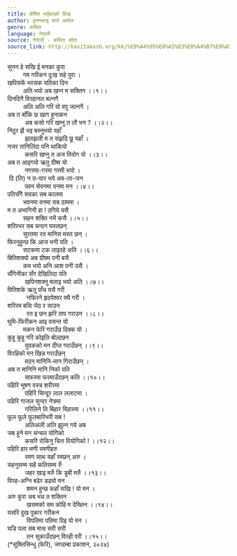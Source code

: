 ```yaml
---
title: प्रोषित भर्तृकाको विरह
author: कृष्णचन्द्र शर्मा अर्याल
genre: कविता
language: नेपाली
source: नेपाली - कविता कोश
source_link: http://kavitakosh.org/kk/%E0%A4%95%E0%A5%83%E0%A4%B7%E0%A5%8D%E0%A4%A3%E0%A4%9A%E0%A4%A8%E0%A5%8D%E0%A4%A6%E0%A5%8D%E0%A4%B0_%E0%A4%B6%E0%A4%B0%E0%A5%8D%E0%A4%AE%E0%A4%BE_%E0%A4%85%E0%A4%B0%E0%A5%8D%E0%A4%AF%E0%A4%BE%E0%A4%B2
---
```


सुनन हे सखि ई मनका कुरा  
         गम गरीकन दुःख सहे पुरा ।  
खपिसकें भरसक यतिका दिन  
         अति भयो अब खप्न म सक्तिन ।।१।।  
दिनदिनै विरहानल बल्नगै  
         अलि अलि गरि यो वपु जल्नगै ।  
अब त बाँकि छ खाग हुनाकन  
          अब कसो गरि खप्नु त लौ भन ? ।।२।।  
निठुर झै भइ बस्नुभयो वहाँ  
          झलझली म त संझदि छू यहाँ ।  
नजर तानिलिंदा पनि थाकियो  
          कसरि खप्नु त अज वियोग यो ।।३।।  
अब त आइगयो ऋतु ग्रीष्म यो  
          नगरमा-गरमा गरमी भयो ।  
 दि (लि) न त-यार भये अब-ला-जन  
          पवन सेवनमा वनमा मन ।।४।।  
पतिसँगै सवका सब कालमा  
         भवनमा वनमा सब ठाममा ।  
म त अभागिनी हा ! ठगिये यसै  
         सहन शक्ति नभै कसै ।।५।।  
शरिरभर सब चन्दन घस्तछन्  
         सुरतमा रत मानिस मस्त छन् ।  
फिरनुहुन्छ कि आज भनी पति ।  
         सटकमा टक लाइरहे अति ।।६।।  
बितिशक्यो अब ग्रीषम पनी बसै  
         कम भयो अनि आश पनी उसै ।  
सँगिनीका सँग देखिलिदा पति  
          खपिनशक्नु मलाइ भयो अति ।।७।।  
वितिशके ऋतु पाँच यसै गरी  
           नफिरने हृदयेश्वर क्यै गरी ।  
शरिरम बसि जेठ र साउन  
           रत इ छन झरि ताप गराउन ।।८।।  
घुमि-फिरीकन आइ वसन्त यो  
         मकन फेरि गराउँछ दिक्क यो ।  
कुहू कुहू गरि कोइलि बोल्दछन  
          युवकको मन दीप्त गराउँछन् ।।९।।  
विरहिको मन खिन्न गराउँछन्  
          मदन मानिनि-मान गिराउँछन् ।  
अब त मानिनि मानि निको पति  
          सफरमा फरमाउँदछन् कति ।।१०।।  
पहिरि भूषण वस्त्र शरीरमा  
          पहिरि सिन्दूर लाल ललाटमा ।  
पहिरि गाजल सुन्दर नेत्रमा  
          गरिलिने ति बिहार विहारमा ।।११।।  
फूल फूले फूलबारिभरी सब !  
          अलिअली अलि झुल्न गये अब  
जब हुने मन चन्चल योगिको  
          कसरि रोकिनु चित्त वियोगिको ! ।।१२।।  
पहिरि हार मणी रमणीहरु  
          रमण साथ यहाँ रमछन् अरु ।  
सहनुसम्म सहें कतिसम्म रुँ  
          जहर खाइ मरुँ कि डुबी मरुँ ।।१३।।  
विरह-अग्नि बढेर डढ्यो मन  
           शमन हुन्छ कहाँ सखि ! यो मन ।  
अरु कुरा अब भन्न त शक्तिन  
           खसमको सम कोहि म देख्तिन ।।१४।।  
यसरि दुख पुकार गरीकन  
           विपतिमा पतिमा दिइ यो मन ।  
घडि पला सब मास सरी सरी  
           तन सुकाउँदछन् विरही परी ।।१५।।  
(\*सूक्तिसिन्धु (फेरि), जगदम्बा प्रकाशन, २०२४)

